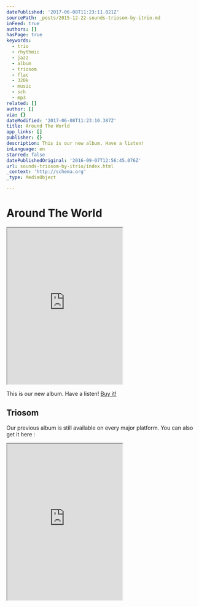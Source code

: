 ```yaml
---
datePublished: '2017-06-08T11:23:11.021Z'
sourcePath: _posts/2015-12-22-sounds-triosom-by-itrio.md
inFeed: true
authors: []
hasPage: true
keywords:
  - trio
  - rhythmic
  - jazz
  - album
  - triosom
  - flac
  - 320k
  - music
  - sch
  - mp3
related: []
author: []
via: {}
dateModified: '2017-06-08T11:23:10.387Z'
title: Around The World
app_links: []
publisher: {}
description: This is our new album. Have a listen!
inLanguage: en
starred: false
datePublishedOriginal: '2016-09-07T12:56:45.076Z'
url: sounds-triosom-by-itrio/index.html
_context: 'http://schema.org'
_type: MediaObject

---
```

# Around The World

<iframe src="https://the-grid.github.io/ed-userhtml/?g=eJwlkLFuhDAQRH_Foj9skgtEHEZKkSJdipNSr-0FW2cbtDYi5OsDx3Yz0ug9becGgoAs5c2jLNREBqll4sZWZ7JtWSPE_HtjFt1oc8uuot5jwRJpWdic59RyriAaDWEu9RT4Z1BoDJpvDxsSB6-WIF-qpr5WonoVPLk_lB5oRK5GPXk5PI97Fx9HFPV7M7xxoLxO9JApgPc8E8Q0A2HMMtOC_MCBG6NcUSWX8TKfuN0MIXhMqe-AWcLh1Nwtw5KcLl0mN5XanmI7ZlqiuWSLlx3nTdF_PBt2t8h-joapjX2V933Vceg7fj6s_wdZfW2K" height="408" style=""></iframe>

This is our new album. Have a listen!
[Buy it!][0]

## Triosom

Our previous album is still available on every major platform. You can also get it here :

<iframe src="https://the-grid.github.io/ed-userhtml/?g=eJwlkLFygzAQRH9FQx8OGwcnGNGlSJciP3CSDqSxhJiTGEK-PhC22lftm-3cwBhIpLx5koWKbIhbUT3E6ky2rbhX1fzzEJbcaHMrblWzYyESa1nYnOfUAiicjMYwlzoG-AiKjCHz5XEjBvRqCfLS1Le6fr_UV0jul6RHHgnUqKOXw3_Au-l5YNW83YdXQM5r5KdMAb2HzDilGZmmLDMvBMccunGSK6nkMr3M59xuRhg8pdR3KCzTcGrulmFJTpcus4ultqcYHJRiKPrvswi1ic_ygA6w7-C8p_8D28dncA" height="408" style=""></iframe>



[0]: http://music.itrio.ch/